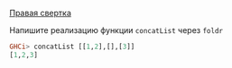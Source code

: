 [Правая свертка](https://stepik.org/lesson/4745/step/3)

Напишите реализацию функции `concatList` через `foldr`  
  
```haskell
GHCi> concatList [[1,2],[],[3]]
[1,2,3]
```  
